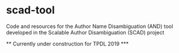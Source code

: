 # scad-tool
Code and resources for the Author Name Disambiguation (AND) tool developed in the Scalable Author Disambiguation (SCAD) project

** Currently under construction for TPDL 2019 ***
